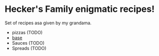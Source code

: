 #  Hecker's Family enigmatic  recipes!

Set of recipes asa given by my grandama.

- pizzas (TODO)
- [base](./pizzas/base.md)
- Sauces (TODO)
- Spreads (TODO)


